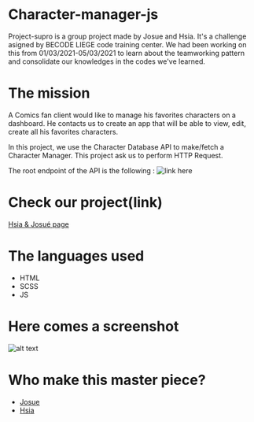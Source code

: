 # Character-manager-js

Project-supro is a group project made by Josue and Hsia. It's a challenge asigned by BECODE LIEGE code training center. We had been working on this from 01/03/2021-05/03/2021 to learn about the teamworking pattern and consolidate our knowledges in the codes we've learned.

# The mission
A Comics fan client would like to manage his favorites characters on a dashboard. He contacts us to create an app that will be able to view, edit, create all his favorites characters.

In this project, we use the Character Database API to make/fetch a Character Manager. This project ask us to perform HTTP Request.

The root endpoint of the API is the following : ![link here](https://character-database.becode.xyz/ "API")

# Check our project(link)
[Hsia & Josué page](https://josue-u.github.io/character-manager-js/)

# The languages used
 * HTML
 * SCSS
 * JS
 
# Here comes a screenshot

![alt text](https://github.com/Tselawi/project-supro/blob/development/screenshot.png "on est fort!")

# Who make this master piece?
* [Josue](https://github.com/Josue-U)
* [Hsia](https://github.com/yunhsiaho)






